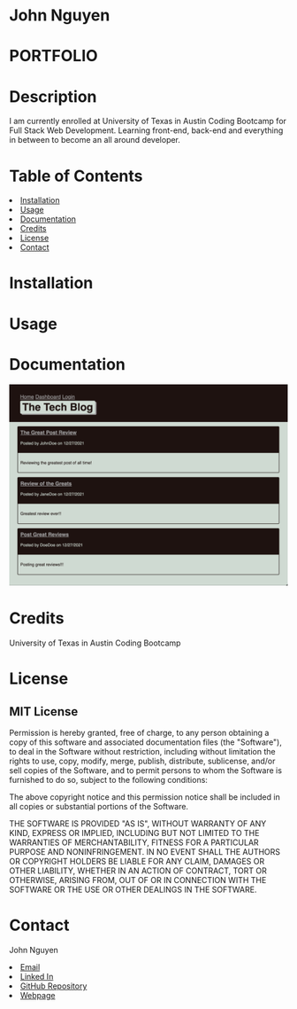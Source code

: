 # John Nguyen
# PORTFOLIO

# Description

I am currently enrolled at University of Texas in Austin Coding Bootcamp for Full Stack Web Development. Learning front-end, back-end and everything in between to become an all around developer.


# Table of Contents

<li><a href="#installation">Installation</a></li>
<li><a href="#usage">Usage</a></li>
<li><a href="#documentation">Documentation</a></li>
<li><a href="#credits">Credits</a></li>
<li><a href="#license">License</a></li>
<li><a href="#contact">Contact</a></li>

# Installation



# Usage



# Documentation
<img src="https://github.com/JoNoC0/Tech-Blog/blob/main/images/tech-blog.png?raw=true" alt="tech-blog post" title="tech-blog post" style="max-width: 100">


# Credits

University of Texas in Austin Coding Bootcamp 

# License

## MIT License

Permission is hereby granted, free of charge, to any person obtaining a copy of this software and associated documentation files (the "Software"), to deal in the Software without restriction, including without limitation the rights to use, copy, modify, merge, publish, distribute, sublicense, and/or sell copies of the Software, and to permit persons to whom the Software is furnished to do so, subject to the following conditions:

The above copyright notice and this permission notice shall be included in all copies or substantial portions of the Software.

THE SOFTWARE IS PROVIDED "AS IS", WITHOUT WARRANTY OF ANY KIND, EXPRESS OR IMPLIED, INCLUDING BUT NOT LIMITED TO THE WARRANTIES OF MERCHANTABILITY, FITNESS FOR A PARTICULAR PURPOSE AND NONINFRINGEMENT. IN NO EVENT SHALL THE AUTHORS OR COPYRIGHT HOLDERS BE LIABLE FOR ANY CLAIM, DAMAGES OR OTHER LIABILITY, WHETHER IN AN ACTION OF CONTRACT, TORT OR OTHERWISE, ARISING FROM, OUT OF OR IN CONNECTION WITH THE SOFTWARE OR THE USE OR OTHER DEALINGS IN THE SOFTWARE.

# Contact

John Nguyen
<li><a href="mailto:jnguyeningco@gmail.com">Email</a>
<li><a href="https://www.linkedin.com/in/john-nguyen-49158621a">Linked In</a>
<li><a href="https://github.com/JoNoC0/JNguyen">GitHub Repository</a>
<li><a href="https://jonoc0.github.io/JNguyen/">Webpage</a>
